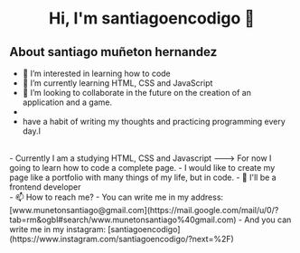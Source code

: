 <div align="center">
<h1 align="center">Hi, I'm <a">santiagoencodigo</a> 👾 </h1>
</div>

## About santiago muñeton hernandez

- 👀 I’m interested in learning how to code
- 🌱 I’m currently learning HTML, CSS and JavaScript
- 💞️ I’m looking to collaborate in the future on the creation of an application and a game.
- <br>
- <a> have a habit of writing my thoughts and practicing programming every day.</a>I
<br>
- Currently I am a studying HTML, CSS and Javascript ---> For now I going to learn how to code a complete page.
- I would like to create my page like a portfolio with many things of my life, but in code. 
- 👀 I'll be a frontend developer
<br>
- 📫 How to reach me?
- You can write me in my address: [www.munetonsantiago@gmail.com](https://mail.google.com/mail/u/0/?tab=rm&ogbl#search/www.munetonsantiago%40gmail.com)
- And you can write me in my instagram: [santiagoencodigo](https://www.instagram.com/santiagoencodigo/?next=%2F)
<!---
santiagomuneton/santiagomuneton is a ✨ special ✨ repository because its `README.md` (this file) appears on your GitHub profile.
You can click the Preview link to take a look at your changes.
--->
